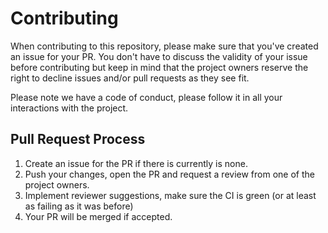 # Contributing

When contributing to this repository, please make sure that you've created an issue for your PR.
You don't have to discuss the validity of your issue before contributing but keep in mind that the project owners reserve the right to decline issues and/or pull requests as they see fit.

Please note we have a code of conduct, please follow it in all your interactions with the project.

## Pull Request Process

1. Create an issue for the PR if there is currently is none.
2. Push your changes, open the PR and request a review from one of the project owners.
3. Implement reviewer suggestions, make sure the CI is green (or at least as failing as it was before)
4. Your PR will be merged if accepted.
